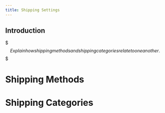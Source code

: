 ```yaml
---
title: Shipping Settings
---
```


## Introduction

$$$
Explain how shipping methods and shipping categories relate to one another.
$$$

# Shipping Methods

# Shipping Categories
